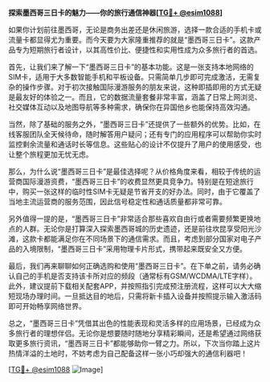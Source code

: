**探索墨西哥三日卡的魅力——你的旅行通信神器[[TG💪+ @esim1088](https://t.me/s/esim1088)]**

如果你计划前往墨西哥，无论是商务出差还是休闲旅游，选择一款合适的手机卡或流量卡都显得尤为重要。而今天要为大家隆重推荐的就是“墨西哥三日卡”。这款产品专为短期旅行者设计，以其高性价比、便捷性和实用性成为众多旅行者的首选。

首先，让我们来了解一下“墨西哥三日卡”的基本功能。这是一张支持本地网络的SIM卡，适用于大多数智能手机和平板设备。只需简单几步即可完成激活，无需复杂的操作步骤。对于初次接触国际漫游服务的朋友来说，这种即插即用的方式无疑是最友好的体验之一。而且，它的数据流量套餐非常丰富，涵盖了日常上网浏览、社交媒体互动以及地图导航等多种需求，确保你在异国他乡也能保持高效沟通。

当然，除了基础的服务之外，“墨西哥三日卡”还提供了一些额外的优势。比如，在线客服团队全天候待命，随时解答用户疑问；还有专门的应用程序可以帮助你实时监控剩余流量和通话时长等信息。这些贴心的设计不仅提升了用户的使用感受，也让整个旅程更加无忧无虑。

那么，为什么说“墨西哥三日卡”是最佳选择呢？从价格角度来看，相较于传统的运营商国际漫游资费，“墨西哥三日卡”的收费显然更具竞争力。特别是在短途旅行中，购买一张这样的临时性SIM卡无疑是节省开支的好办法。同时，由于它覆盖了当地主流运营商的服务范围，因此信号稳定性和通话质量都非常可靠。

另外值得一提的是，“墨西哥三日卡”非常适合那些喜欢自由行或者需要频繁更换地点的人群。无论你是打算深入探索墨西哥城的历史遗迹，还是前往坎昆享受阳光沙滩，这款卡都能满足你在不同场景下的通信需求。而且，考虑到部分国家对电子产品的入境限制，“墨西哥三日卡”采用物理卡片形式，携带起来既安全又方便。

最后，我们再来聊聊如何正确选购和使用“墨西哥三日卡”。在下单之前，请务必确认自己的手机是否支持该卡所对应的频段（通常标有GSM/WCDMA/LTE字样）。此外，建议提前下载相关配套APP，并按照指引完成预注册流程，这样可以大大缩短现场办理时间。一旦抵达目的地后，只需将新卡插入设备并按照提示输入激活码即可开始畅享网络世界。

总之，“墨西哥三日卡”凭借其出色的性能表现和灵活多样的应用场景，已经成为众多旅行者的理想伴侣。无论你是想要随时随地分享精彩瞬间，还是希望通过网络获取更多旅行资讯，“墨西哥三日卡”都能够助你一臂之力。所以，下次当你踏上这片热情洋溢的土地时，不妨考虑为自己配备这样一张小巧却强大的通信利器吧！

[[TG💪+ @esim1088](https://t.me/s/esim1088) ![Image](https://i.postimg.cc/4NQfJmqS/Snipaste-2025-05-13-00-14-12.png)]